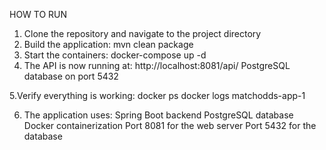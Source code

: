 HOW TO RUN

1. Clone the repository and navigate to the project directory
2. Build the application: mvn clean package
3. Start the containers: docker-compose up -d
4. The API is now running at:
   http://localhost:8081/api/
   PostgreSQL database on port 5432
   
5.Verify everything is working:
   docker ps
   docker logs matchodds-app-1  
   
6. The application uses:
   Spring Boot backend
   PostgreSQL database
   Docker containerization
   Port 8081 for the web server
   Port 5432 for the database

   

   

